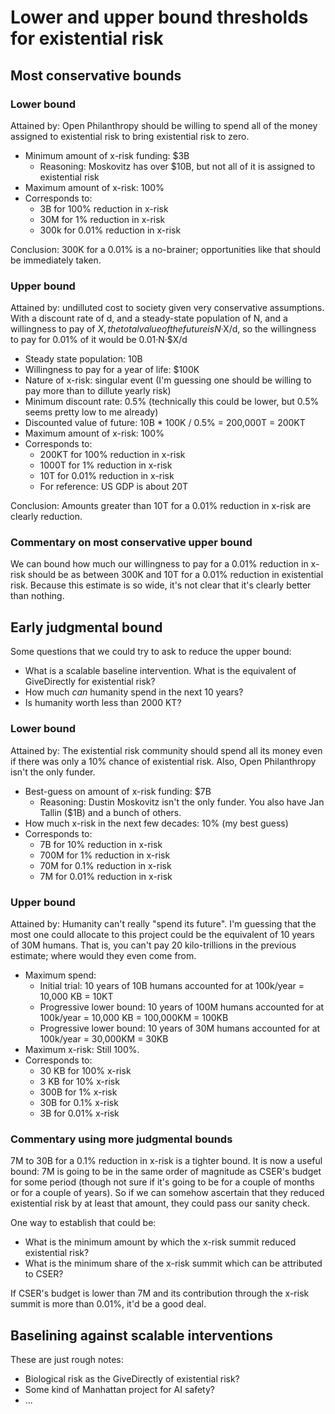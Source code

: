 Lower and upper bound thresholds for existential risk
=====================================================

## Most conservative bounds

### Lower bound

Attained by: Open Philanthropy should be willing to spend all of the money assigned to existential risk to bring existential risk to zero.

- Minimum amount of x-risk funding: $3B
  - Reasoning: Moskovitz has over $10B, but not all of it is assigned to existential risk
- Maximum amount of x-risk: 100%
- Corresponds to:
  - 3B for 100% reduction in x-risk
  - 30M for 1% reduction in x-risk
  - 300k for 0.01% reduction in x-risk

Conclusion: 300K for a 0.01% is a no-brainer; opportunities like that should be immediately taken.

### Upper bound

Attained by: undilluted cost to society given very conservative assumptions. With a discount rate of d, and a steady-state population of N, and a willingness to pay of $X, the total value of the future is N·$X/d, so the willingness to pay for 0.01% of it would be 0.01·N·$X/d

- Steady state population: 10B
- Willingness to pay for a year of life: $100K
- Nature of x-risk: singular event (I'm guessing one should be willing to pay more than to dillute yearly risk)
- Minimum discount rate: 0.5% (technically this could be lower, but 0.5% seems pretty low to me already)
- Discounted value of future: 10B * 100K / 0.5% = 200,000T = 200KT
- Maximum amount of x-risk: 100%
- Corresponds to:
  - 200KT for 100% reduction in x-risk
  - 1000T for 1% reduction in x-risk
  - 10T for 0.01% reduction in x-risk
  - For reference: US GDP is about 20T

Conclusion: Amounts greater than 10T for a 0.01% reduction in x-risk are clearly reduction.

### Commentary on most conservative upper bound

We can bound how much our willingness to pay for a 0.01% reduction in x-risk should be as between 300K and 10T for a 0.01% reduction in existential risk. Because this estimate is so wide, it's not clear that it's clearly better than nothing.

## Early judgmental bound

Some questions that we could try to ask to reduce the upper bound:

- What is a scalable baseline intervention. What is the equivalent of GiveDirectly for existential risk?
- How much *can* humanity spend in the next 10 years?
- Is humanity worth less than 2000 KT?

### Lower bound

Attained by: The existential risk community should spend all its money even if there was only a 10% chance of existential risk. Also, Open Philanthropy isn't the only funder.

- Best-guess on amount of x-risk funding: $7B
  - Reasoning: Dustin Moskovitz isn't the only funder. You also have Jan Tallin ($1B) and a bunch of others.
- How much x-risk in the next few decades: 10% (my best guess)
- Corresponds to:
  - 7B for 10% reduction in x-risk
  - 700M for 1% reduction in x-risk
  - 70M for 0.1% reduction in x-risk
  - 7M for 0.01% reduction in x-risk

### Upper bound

Attained by: Humanity can't really "spend its future". I'm guessing that the most one could allocate to this project could be the equivalent of 10 years of 30M humans. That is, you can't pay 20 kilo-trillions in the previous estimate; where would they even come from.

- Maximum spend: 
  - Initial trial: 10 years of 10B humans accounted for at 100k/year = 10,000 KB = 10KT
  - Progressive lower bound: 10 years of 100M humans accounted for at 100k/year = 10,000 KB = 100,000KM = 100KB
  - Progressive lower bound: 10 years of 30M humans accounted for at 100k/year = 30,000KM = 30KB
- Maximum x-risk: Still 100%. 
- Corresponds to:
  - 30 KB for 100% x-risk
  - 3 KB for 10% x-risk
  - 300B for 1% x-risk
  - 30B for 0.1% x-risk
  - 3B for 0.01% x-risk

### Commentary using more judgmental bounds

7M to 30B for a 0.1% reduction in x-risk is a tighter bound. It is now a useful bound: 7M is going to be in the same order of magnitude as CSER's budget for some period (though not sure if it's going to be for a couple of months or for a couple of years). So if we can somehow ascertain that they reduced existential risk by at least that amount, they could pass our sanity check.

One way to establish that could be:

- What is the minimum amount by which the x-risk summit reduced existential risk?
- What is the minimum share of the x-risk summit which can be attributed to CSER?

If CSER's budget is lower than 7M and its contribution through the x-risk summit is more than 0.01%, it'd be a good deal.

## Baselining against scalable interventions

These are just rough notes:

- Biological risk as the GiveDirectly of existential risk? 
- Some kind of Manhattan project for AI safety?
- ...
